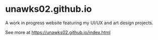 # unawks02.github.io

A work in progress website featuring my UI/UX and art design projects.

See more at https://unawks02.github.io/index.html
